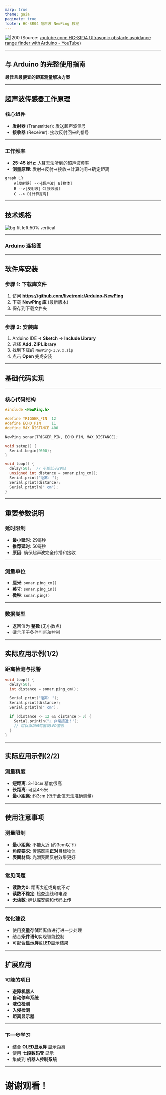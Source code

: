 ```yaml
---
marp: true
theme: gaia
paginate: true
footer: HC-SR04 超声波 NewPing 教程
---
```







![|200](https://i.ytimg.com/vi/QI9541YQq7M/hqdefault.jpg)
(Source: [youtube.com:  HC-SR04 Ultrasonic obstacle avoidance range finder with Arduino - YouTube](https://youtu.be/QI9541YQq7M?t=162))


---





## 与 Arduino 的完整使用指南

**最佳且最便宜的距离测量解决方案**

---

## 超声波传感器工作原理

### 核心组件
- **发射器** (Transmitter): 发送超声波信号
- **接收器** (Receiver): 接收反射回来的信号

---


### 工作频率
- **25-45 kHz**: 人耳无法听到的超声波频率
- **测量原理**: 发射→反射→接收→计算时间→确定距离

```mermaid
graph LR
    A[发射器] -->|超声波| B[物体]
    B -->|反射波| C[接收器]
    C --> D[计算距离]
```

---

## 技术规格

![bg fit left:50% vertical](https://i.imgur.com/9Aiq3jg.gif)

---




### Arduino 连接图


---

## 软件库安装

### 步骤 1: 下载库文件
1. 访问 **https://github.com/livetronic/Arduino-NewPing**
2. 下载 **NewPing 库** (最新版本)
3. 保存到下载文件夹

---


### 步骤 2: 安装库
1. Arduino IDE → **Sketch** → **Include Library**
2. 选择 **Add .ZIP Library**
3. 找到下载的 `NewPing-1.9.x.zip`
4. 点击 **Open** 完成安装

---

## 基础代码实现


---


### 核心代码结构
```cpp
#include <NewPing.h>

#define TRIGGER_PIN  12
#define ECHO_PIN     11
#define MAX_DISTANCE 400

NewPing sonar(TRIGGER_PIN, ECHO_PIN, MAX_DISTANCE);

void setup() {
  Serial.begin(9600);
}

void loop() {
  delay(50);  // 不能低于29ms
  unsigned int distance = sonar.ping_cm();
  Serial.print("距离: ");
  Serial.print(distance);
  Serial.println(" cm");
}
```

---

## 重要参数说明

### 延时限制
- **最小延时**: 29毫秒
- **推荐延时**: 50毫秒
- **原因**: 确保超声波完全传播和接收

---


### 测量单位
- **厘米**: `sonar.ping_cm()`
- **英寸**: `sonar.ping_in()`
- **微秒**: `sonar.ping()`

---


### 数据类型
- 返回值为 **整数** (无小数点)
- 适合用于条件判断和控制

---

## 实际应用示例(1/2)

### 距离检测与报警
```cpp
void loop() {
  delay(50);
  int distance = sonar.ping_cm();
  
  Serial.print("距离: ");
  Serial.print(distance);
  Serial.println(" cm");
  
  if (distance <= 12 && distance > 0) {
    Serial.println("⚠️ 非常接近！");
    // 可以添加蜂鸣器或LED警告
  }
}
```


---

## 实际应用示例(2/2)
### 测量精度
- **短距离**: 3-10cm 精度很高
- **长距离**: 可达4-5米
- **最小距离**: 约3cm (低于此值无法准确测量)

---

## 使用注意事项

### 测量限制
- **最小距离**: 不能太近 (约3cm以下)
- **角度要求**: 传感器需**正对**目标物体
- **表面材质**: 光滑表面反射效果更好

---


### 常见问题
- **读数为0**: 距离太近或角度不对
- **读数不稳定**: 检查连线和电源
- **无读数**: 确认库安装和代码上传

---


### 优化建议
- 使用**变量存储**距离值进行进一步处理
- 结合**条件语句**实现智能控制
- 可配合**显示屏**或**LED**显示结果

---

## 扩展应用

### 可能的项目
- **避障机器人**
- **自动停车系统**
- **液位检测**
- **入侵检测**
- **距离显示器**


---


### 下一步学习
- 结合 **OLED显示屏** 显示距离
- 使用 **七段数码管** 显示
- 集成到 **机器人控制系统**

---

<!-- _class: lead -->

# 谢谢观看！

